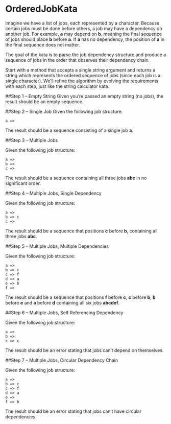 OrderedJobKata
==============

Imagine we have a list of jobs, each represented by a character. Because certain jobs must be done before others, a job may have a dependency on another job. 
For example, **a** may depend on **b**, meaning the final sequence of jobs should place **b** before **a**. If **a** has no dependency, the position of **a** in the final sequence 
does not matter.

The goal of the kata is to parse the job dependency structure and produce a sequence of jobs in the order that observes their dependency chain.

Start with a method that accepts a single string argument and returns a string which represents the ordered sequence of jobs (since each job is a single character). We’ll refine the algorithm by evolving the requirements with each step, just like the string calculator kata.

##Step 1 – Empty String
Given you’re passed an empty string (no jobs), the result should be an empty sequence.


##Step 2 – Single Job
Given the following job structure:

```
a =>
```

The result should be a sequence consisting of a single job **a**.


##Step 3 – Multiple Jobs

Given the following job structure:

```
a =>
b =>
c =>
```

The result should be a sequence containing all three jobs **abc** in no significant order.


##Step 4 – Multiple Jobs, Single Dependency

Given the following job structure:

```
a =>
b => c
c =>
```

The result should be a sequence that positions **c** before **b**, containing all three jobs **abc**.


##Step 5 – Multiple Jobs, Multiple Dependencies

Given the following job structure:

```
a =>
b => c
c => f
d => a
e => b
f =>
```

The result should be a sequence that positions **f** before **c**, **c** before **b**, **b** before **e** and **a** before **d** containing all six jobs **abcdef**.


##Step 6 – Multiple Jobs, Self Referencing Dependency

Given the following job structure:

```
a =>
b =>
c => c
```

The result should be an error stating that jobs can’t depend on themselves.


##Step 7 – Multiple Jobs, Circular Dependency Chain

Given the following job structure:

```
a =>
b => c
c => f
d => a
e =>
f => b
```

The result should be an error stating that jobs can’t have circular dependencies.
